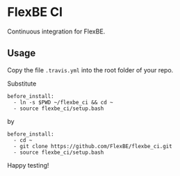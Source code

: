# FlexBE CI

Continuous integration for FlexBE.

## Usage

Copy the file `.travis.yml` into the root folder of your repo.

Substitute

    before_install:
      - ln -s $PWD ~/flexbe_ci && cd ~
      - source flexbe_ci/setup.bash

by

    before_install:
      - cd ~
      - git clone https://github.com/FlexBE/flexbe_ci.git
      - source flexbe_ci/setup.bash

Happy testing!
